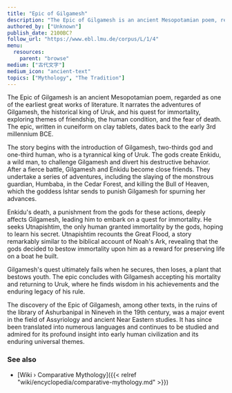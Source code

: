 ```yaml
---
title: "Epic of Gilgamesh"
description: "The Epic of Gilgamesh is an ancient Mesopotamian poem, regarded as one of the earliest great works of literature. It narrates the adventures of Gilgamesh, the historical king of Uruk, and his quest for immortality, exploring themes of friendship, the human condition, and the fear of death. The epic, written in cuneiform on clay tablets, dates back to the early 3rd millennium BCE."
authored_by: ["Unknown"]
publish_date: 2100BC?
follow_url: "https://www.ebl.lmu.de/corpus/L/1/4"
menu:
  resources:
    parent: "browse"
medium: ["古代文字"]
medium_icon: "ancient-text"
topics: ["Mythology", "The Tradition"]
---
```


The Epic of Gilgamesh is an ancient Mesopotamian poem, regarded as one of the earliest great works of literature. It narrates the adventures of Gilgamesh, the historical king of Uruk, and his quest for immortality, exploring themes of friendship, the human condition, and the fear of death. The epic, written in cuneiform on clay tablets, dates back to the early 3rd millennium BCE.

The story begins with the introduction of Gilgamesh, two-thirds god and one-third human, who is a tyrannical king of Uruk. The gods create Enkidu, a wild man, to challenge Gilgamesh and divert his destructive behavior. After a fierce battle, Gilgamesh and Enkidu become close friends. They undertake a series of adventures, including the slaying of the monstrous guardian, Humbaba, in the Cedar Forest, and killing the Bull of Heaven, which the goddess Ishtar sends to punish Gilgamesh for spurning her advances.

Enkidu's death, a punishment from the gods for these actions, deeply affects Gilgamesh, leading him to embark on a quest for immortality. He seeks Utnapishtim, the only human granted immortality by the gods, hoping to learn his secret. Utnapishtim recounts the Great Flood, a story remarkably similar to the biblical account of Noah's Ark, revealing that the gods decided to bestow immortality upon him as a reward for preserving life on a boat he built.

Gilgamesh's quest ultimately fails when he secures, then loses, a plant that bestows youth. The epic concludes with Gilgamesh accepting his mortality and returning to Uruk, where he finds wisdom in his achievements and the enduring legacy of his rule.

The discovery of the Epic of Gilgamesh, among other texts, in the ruins of the library of Ashurbanipal in Nineveh in the 19th century, was a major event in the field of Assyriology and ancient Near Eastern studies. It has since been translated into numerous languages and continues to be studied and admired for its profound insight into early human civilization and its enduring universal themes.

### See also

- [Wiki › Comparative Mythology]({{< relref "wiki/encyclopedia/comparative-mythology.md" >}})
